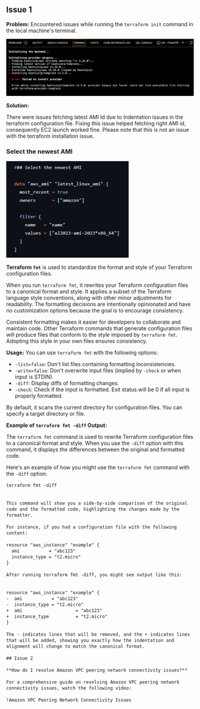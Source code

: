 ## Issue 1

**Problem:**
Encountered issues while running the `terraform init` command in the local machine's terminal.

![alt text](image.png)

**Solution:**

There were issues fetching latest AMI Id due to Indentation issues in the terraform configuration file. Fixing this issue helped fetching right AMI id, consequently EC2 launch worked fine. Please note that this is not an issue with the terraform installation issue.

### Select the newest AMI

![alt text](image-1.png)

**Terraform `fmt`** is used to standardize the format and style of your Terraform configuration files.

When you run `terraform fmt`, it rewrites your Terraform configuration files to a canonical format and style. It applies a subset of the Terraform language style conventions, along with other minor adjustments for readability. The formatting decisions are intentionally opinionated and have no customization options because the goal is to encourage consistency.

Consistent formatting makes it easier for developers to collaborate and maintain code. Other Terraform commands that generate configuration files will produce files that conform to the style imposed by `terraform fmt`. Adopting this style in your own files ensures consistency.

**Usage:**
You can use `terraform fmt` with the following options:
- `-list=false`: Don't list files containing formatting inconsistencies.
- `-write=false`: Don't overwrite input files (implied by `-check` or when input is STDIN).
- `-diff`: Display diffs of formatting changes.
- `-check`: Check if the input is formatted. Exit status will be 0 if all input is properly formatted.

By default, it scans the current directory for configuration files. You can specify a target directory or file.

**Example of `terraform fmt -diff` Output:**

The `terraform fmt` command is used to rewrite Terraform configuration files to a canonical format and style. When you use the `-diff` option with this command, it displays the differences between the original and formatted code.

Here's an example of how you might use the `terraform fmt` command with the `-diff` option:

```shell
terraform fmt -diff


This command will show you a side-by-side comparison of the original code and the formatted code, highlighting the changes made by the formatter.

For instance, if you had a configuration file with the following content:

resource "aws_instance" "example" {
  ami           = "abc123"
  instance_type = "t2.micro"
}

After running terraform fmt -diff, you might see output like this:


resource "aws_instance" "example" {
-  ami           = "abc123"
-  instance_type = "t2.micro"
+  ami                    = "abc123"
+  instance_type          = "t2.micro"
}

The - indicates lines that will be removed, and the + indicates lines that will be added, showing you exactly how the indentation and alignment will change to match the canonical format.

## Issue 2

**How do I resolve Amazon VPC peering network connectivity issues?**

For a comprehensive guide on resolving Amazon VPC peering network connectivity issues, watch the following video:

!Amazon VPC Peering Network Connectivity Issues
